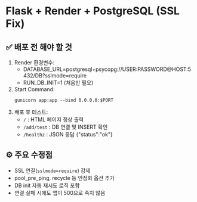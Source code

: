 
# Flask + Render + PostgreSQL (SSL Fix)

## ✅ 배포 전 해야 할 것
1. Render 환경변수:
   - DATABASE_URL=postgresql+psycopg://USER:PASSWORD@HOST:5432/DB?sslmode=require
   - RUN_DB_INIT=1 (처음만 필요)
2. Start Command:
   ```
   gunicorn app:app --bind 0.0.0.0:$PORT
   ```
3. 배포 후 테스트:
   - `/` : HTML 페이지 정상 출력
   - `/add/test` : DB 연결 및 INSERT 확인
   - `/healthz` : JSON 응답 {"status":"ok"}

## ⚙️ 주요 수정점
- SSL 연결(`sslmode=require`) 강제
- pool_pre_ping, recycle 등 안정화 옵션 추가
- DB init 자동 재시도 로직 포함
- 연결 실패 시에도 앱이 500으로 죽지 않음
